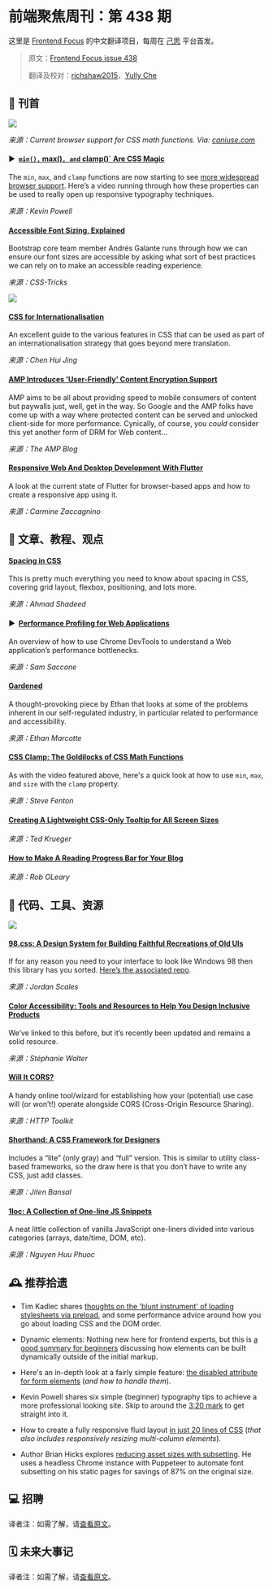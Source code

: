 # 前端聚焦周刊：第 438 期

这里是 [Frontend Focus](https://frontendfoc.us/latest) 的中文翻译项目，每周在 [己思](https://ohmyrss.com/?fef) 平台首发。

> 原文：[Frontend Focus issue 438](https://frontendfoc.us/issues/438)
> 
> 翻译及校对：[richshaw2015](https://github.com/richshaw2015)，[Yully Che](https://github.com/chechebecomestrong)

## 🚀 刊首

[![](https://res.cloudinary.com/cpress/image/upload/w_1280,e_sharpen:60/v1588150502/t74toluzzntgrl6qsiq7.jpg)](https://frontendfoc.us/link/87419/rss)

*来源：Current browser support for CSS math functions. Via: [caniuse.com](https://frontendfoc.us/link/87420/rss)*

#### ▶  [`min(),` max()`, and` clamp()\` Are CSS Magic](https://frontendfoc.us/link/87419/rss "www.youtube.com")

The `min`, `max`, and `clamp` functions are now starting to see [more widespread browser support](https://frontendfoc.us/link/87420/rss). Here’s a video running through how these properties can be used to really open up responsive typography techniques.

*来源：Kevin Powell*

#### [Accessible Font Sizing, Explained](https://frontendfoc.us/link/87421/rss "css-tricks.com")

Bootstrap core team member Andrés Galante runs through how we can ensure our font sizes are accessible by asking what sort of best practices we can rely on to make an accessible reading experience.

*来源：CSS-Tricks*

[![](https://copm.s3.amazonaws.com/3635ea29.jpeg)](https://frontendfoc.us/link/87422/rss)

#### [CSS for Internationalisation](https://frontendfoc.us/link/87423/rss "www.chenhuijing.com")

An excellent guide to the various features in CSS that can be used as part of an internationalisation strategy that goes beyond mere translation.

*来源：Chen Hui Jing*

#### [AMP Introduces 'User-Friendly' Content Encryption Support](https://frontendfoc.us/link/87450/rss "blog.amp.dev")

AMP aims to be all about providing speed to mobile consumers of content but paywalls just, well, get in the way. So Google and the AMP folks have come up with a way where protected content can be served and unlocked client-side for more performance. Cynically, of course, you _could_ consider this yet another form of DRM for Web content...

*来源：The AMP Blog*

#### [Responsive Web And Desktop Development With Flutter](https://frontendfoc.us/link/87424/rss "www.smashingmagazine.com")

A look at the current state of Flutter for browser-based apps and how to create a responsive app using it.

*来源：Carmine Zaccagnino*

## 📙 文章、教程、观点

#### [Spacing in CSS](https://frontendfoc.us/link/87428/rss "ishadeed.com")

This is pretty much everything you need to know about spacing in CSS, covering grid layout, flexbox, positioning, and lots more.

*来源：Ahmad Shadeed*

#### ▶  [Performance Profiling for Web Applications](https://frontendfoc.us/link/87429/rss "www.youtube.com")

An overview of how to use Chrome DevTools to understand a Web application’s performance bottlenecks.

*来源：Sam Saccone*

#### [Gardened](https://frontendfoc.us/link/87431/rss "ethanmarcotte.com")

A thought-provoking piece by Ethan that looks at some of the problems inherent in our self-regulated industry, in particular related to performance and accessibility.

*来源：Ethan Marcotte*

#### [CSS Clamp: The Goldilocks of CSS Math Functions](https://frontendfoc.us/link/87432/rss "www.stevefenton.co.uk")

As with the video featured above, here's a quick look at how to use `min`, `max`, and `size` with the `clamp` property.

*来源：Steve Fenton*

#### [Creating A Lightweight CSS-Only Tooltip for All Screen Sizes](https://frontendfoc.us/link/87433/rss "rimdev.io")

*来源：Ted Krueger*

#### [How to Make A Reading Progress Bar for Your Blog](https://frontendfoc.us/link/87434/rss "dev.to")

*来源：Rob OLeary*

## 🔧 代码、工具、资源

[![](https://res.cloudinary.com/cpress/image/upload/w_1280,e_sharpen:60/v1588075777/qxoxgagj1u5ziukvtnqe.png)](https://frontendfoc.us/link/87435/rss)

#### [98.css: A Design System for Building Faithful Recreations of Old UIs](https://frontendfoc.us/link/87435/rss "jdan.github.io")

If for any reason you need to your interface to look like Windows 98 then this library has you sorted. [Here’s the associated repo](https://frontendfoc.us/link/87436/rss).

*来源：Jordan Scales*

#### [Color Accessibility: Tools and Resources to Help You Design Inclusive Products](https://frontendfoc.us/link/87437/rss "stephaniewalter.design")

We’ve linked to this before, but it’s recently been updated and remains a solid resource.

*来源：Stéphanie Walter*

#### [Will It CORS?](https://frontendfoc.us/link/87438/rss "httptoolkit.tech")

A handy online tool/wizard for establishing how your (potential) use case will (or won’t!) operate alongside CORS (Cross-Origin Resource Sharing).

*来源：HTTP Toolkit*

#### [Shorthand: A CSS Framework for Designers](https://frontendfoc.us/link/87440/rss "shorthandcss.com")

Includes a “lite” (only gray) and “full” version. This is similar to utility class-based frameworks, so the draw here is that you don’t have to write any CSS, just add classes.

*来源：Jiten Bansal*

#### [1loc: A Collection of One-line JS Snippets](https://frontendfoc.us/link/87441/rss "1loc.dev")

A neat little collection of vanilla JavaScript one-liners divided into various categories (arrays, date/time, DOM, etc).

*来源：Nguyen Huu Phuoc*

## 🕰 推荐拾遗

*   Tim Kadlec shares [thoughts on the 'blunt instrument' of loading stylesheets via preload](https://frontendfoc.us/link/87442/rss), and some performance advice around how you go about loading CSS and the DOM order.

*   Dynamic elements: Nothing new here for frontend experts, but this is [a good summary for beginners](https://frontendfoc.us/link/87443/rss) discussing how elements can be built dynamically outside of the initial markup.

*   Here's an in-depth look at a fairly simple feature: [the disabled attribute for form elements](https://frontendfoc.us/link/87444/rss) (_and how to handle them_).

*   Kevin Powell shares six simple (beginner) typography tips to achieve a more professional looking site. Skip to around the [3:20 mark](https://frontendfoc.us/link/87445/rss) to get straight into it.

*   How to create a fully responsive fluid layout [in just 20 lines of CSS](https://frontendfoc.us/link/87446/rss) (_that also includes responsively resizing multi-column elements_).

*   Author Brian Hicks explores [reducing asset sizes with subsetting](https://frontendfoc.us/link/87447/rss). He uses a headless Chrome instance with Puppeteer to automate font subsetting on his static pages for savings of 87% on the original size.

## 💻 招聘

译者注：如需了解，请[查看原文](https://frontendfoc.us/issues/438)。

## 🗓 未来大事记

译者注：如需了解，请[查看原文](https://frontendfoc.us/issues/438)。

